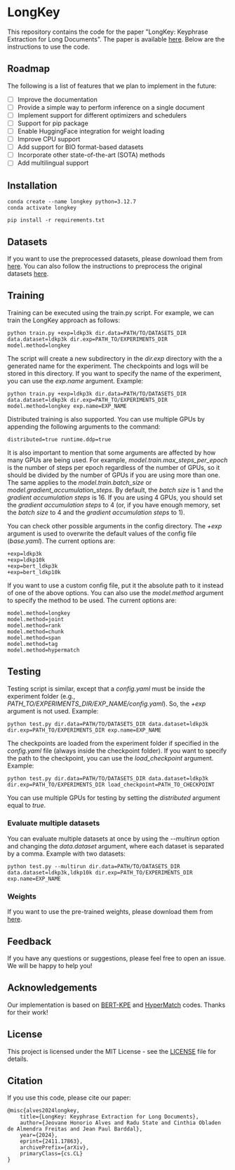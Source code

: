 # LongKey

This repository contains the code for the paper "LongKey: Keyphrase Extraction for Long Documents". The paper is available [here](https://arxiv.org/abs/2411.17863). Below are the instructions to use the code.

## Roadmap

The following is a list of features that we plan to implement in the future:

- [ ] Improve the documentation
- [ ] Provide a simple way to perform inference on a single document
- [ ] Implement support for different optimizers and schedulers
- [ ] Support for pip package
- [ ] Enable HuggingFace integration for weight loading
- [ ] Improve CPU support
- [ ] Add support for BIO format-based datasets
- [ ] Incorporate other state-of-the-art (SOTA) methods
- [ ] Add multilingual support

## Installation

```
conda create --name longkey python=3.12.7
conda activate longkey
```

```
pip install -r requirements.txt
```

## Datasets

If you want to use the preprocessed datasets, please download them from [here](https://www.dropbox.com/scl/fo/y1rogglqyxfc3fj2osxv1/ACNpcsGhYhvE2iFotccdGQM?rlkey=9flmvgyjb4c4ag583lqulga57&st=yjbexo12&dl=0).
You can also follow the instructions to preprocess the original datasets [here](preprocess/README.md).

## Training

Training can be executed using the train.py script. For example, we can train the LongKey approach as follows:

```
python train.py +exp=ldkp3k dir.data=PATH/TO/DATASETS_DIR data.dataset=ldkp3k dir.exp=PATH_TO/EXPERIMENTS_DIR model.method=longkey
```

The script will create a new subdirectory in the *dir.exp* directory with the a generated name for the experiment. The checkpoints and logs will be stored in this directory. If you want to specify the name of the experiment, you can use the *exp.name* argument. Example:

```
python train.py +exp=ldkp3k dir.data=PATH/TO/DATASETS_DIR data.dataset=ldkp3k dir.exp=PATH_TO/EXPERIMENTS_DIR model.method=longkey exp.name=EXP_NAME
```

Distributed training is also supported. You can use multiple GPUs by appending the following arguments to the command:

```
distributed=true runtime.ddp=true
```

It is also important to mention that some arguments are affected by how many GPUs are being used. For example, *model.train.max_steps_per_epoch* is the number of steps per epoch regardless of the number of GPUs, so it should be divided by the number of GPUs if you are using more than one. The same applies to the *model.train.batch_size* or *model.gradient_accumulation_steps*. By default, the *batch size* is 1 and the *gradient accumulation steps* is 16. If you are using 4 GPUs, you should set the *gradient accumulation steps* to 4 (or, if you have enough memory, set the *batch size* to 4 and the *gradient accumulation steps* to 1).

You can check other possible arguments in the config directory. The *+exp* argument is used to overwrite the default values of the config file (*base.yaml*). The current options are:

```
+exp=ldkp3k
+exp=ldkp10k
+exp=bert_ldkp3k
+exp=bert_ldkp10k
```

If you want to use a custom config file, put it the absolute path to it instead of one of the above options. You can also use the *model.method* argument to specify the method to be used. The current options are:

```
model.method=longkey
model.method=joint
model.method=rank
model.method=chunk
model.method=span
model.method=tag
model.method=hypermatch
```

## Testing

Testing script is similar, except that a *config.yaml* must be inside the experiment folder (e.g., *PATH_TO/EXPERIMENTS_DIR/EXP_NAME/config.yaml*). So, the *+exp* argument is not used. Example:

```
python test.py dir.data=PATH/TO/DATASETS_DIR data.dataset=ldkp3k dir.exp=PATH_TO/EXPERIMENTS_DIR exp.name=EXP_NAME
```

The checkpoints are loaded from the experiment folder if specified in the *config.yaml* file (always inside the checkpoint folder). If you want to specify the path to the checkpoint, you can use the *load_checkpoint* argument. Example:

```
python test.py dir.data=PATH/TO/DATASETS_DIR data.dataset=ldkp3k dir.exp=PATH_TO/EXPERIMENTS_DIR load_checkpoint=PATH_TO_CHECKPOINT
```

You can use multiple GPUs for testing by setting the *distributed* argument equal to *true*.

### Evaluate multiple datasets

You can evaluate multiple datasets at once by using the *--multirun* option and changing the *data.dataset* argument, where each dataset is separated by a comma. Example with two datasets:

```
python test.py --multirun dir.data=PATH/TO/DATASETS_DIR data.dataset=ldkp3k,ldkp10k dir.exp=PATH_TO/EXPERIMENTS_DIR exp.name=EXP_NAME
```

### Weights

If you want to use the pre-trained weights, please download them from [here](https://www.dropbox.com/scl/fo/kn08j9po6yi0uxbgs3bvf/ADKicMiqf_sNKWSZy74_uvA?rlkey=6wnseu90wf8h1gpu8w3hgjs90&st=xf04i4qz&dl=0).

## Feedback

If you have any questions or suggestions, please feel free to open an issue. We will be happy to help you!

## Acknowledgements

Our implementation is based on [BERT-KPE](https://github.com/thunlp/BERT-KPE) and [HyperMatch](https://github.com/MySong7NLPer/HyperMatch) codes. Thanks for their work!

## License

This project is licensed under the MIT License - see the [LICENSE](LICENSE) file for details.

## Citation

If you use this code, please cite our paper:

```
@misc{alves2024longkey,
    title={LongKey: Keyphrase Extraction for Long Documents},
    author={Jeovane Honorio Alves and Radu State and Cinthia Obladen de Almendra Freitas and Jean Paul Barddal},
    year={2024},
    eprint={2411.17863},
    archivePrefix={arXiv},
    primaryClass={cs.CL}
}
```